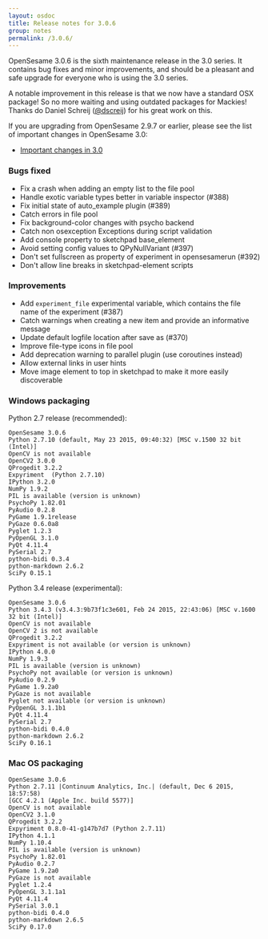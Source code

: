 ```yaml
---
layout: osdoc
title: Release notes for 3.0.6
group: notes
permalink: /3.0.6/
---
```


OpenSesame 3.0.6 is the sixth maintenance release in the 3.0 series. It contains bug fixes and minor improvements, and should be a pleasant and safe upgrade for everyone who is using the 3.0 series.

A notable improvement in this release is that we now have a standard OSX package! So no more waiting and using outdated packages for Mackies! Thanks do Daniel Schreij ([@dscreij](https://github.com/dschreij/)) for his great work on this.

If you are upgrading from OpenSesame 2.9.7 or earlier, please see the list of important changes in OpenSesame 3.0:

- [Important changes in 3.0](/miscellaneous/important-changes-3/)

### Bugs fixed

- Fix a crash when adding an empty list to the file pool
- Handle exotic variable types better in variable inspector (#388)
- Fix initial state of auto_example plugin (#389)
- Catch errors in file pool
- Fix background-color changes with psycho backend
- Catch non osexception Exceptions during script validation
- Add console property to sketchpad base_element
- Avoid setting config values to QPyNullVariant (#397)
- Don't set fullscreen as property of experiment in opensesamerun (#392)
- Don't allow line breaks in sketchpad-element scripts

### Improvements

- Add `experiment_file` experimental variable, which contains the file name of the experiment (#387)
- Catch warnings when creating a new item and provide an informative message
- Update default logfile location after save as (#370)
- Improve file-type icons in file pool
- Add deprecation warning to parallel plugin (use coroutines instead)
- Allow external links in user hints
- Move image element to top in sketchpad to make it more easily discoverable

### Windows packaging

Python 2.7 release (recommended):

~~~
OpenSesame 3.0.6
Python 2.7.10 (default, May 23 2015, 09:40:32) [MSC v.1500 32 bit (Intel)]
OpenCV is not available
OpenCV2 3.0.0
QProgedit 3.2.2
Expyriment  (Python 2.7.10)
IPython 3.2.0
NumPy 1.9.2
PIL is available (version is unknown)
PsychoPy 1.82.01
PyAudio 0.2.8
PyGame 1.9.1release
PyGaze 0.6.0a8
Pyglet 1.2.3
PyOpenGL 3.1.0
PyQt 4.11.4
PySerial 2.7
python-bidi 0.3.4
python-markdown 2.6.2
SciPy 0.15.1
~~~

Python 3.4 release (experimental):

~~~
OpenSesame 3.0.6
Python 3.4.3 (v3.4.3:9b73f1c3e601, Feb 24 2015, 22:43:06) [MSC v.1600 32 bit (Intel)]
OpenCV is not available
OpenCV 2 is not available
QProgedit 3.2.2
Expyriment is not available (or version is unknown)
IPython 4.0.0
NumPy 1.9.3
PIL is available (version is unknown)
PsychoPy not available (or version is unknown)
PyAudio 0.2.9
PyGame 1.9.2a0
PyGaze is not available
Pyglet not available (or version is unknown)
PyOpenGL 3.1.1b1
PyQt 4.11.4
PySerial 2.7
python-bidi 0.4.0
python-markdown 2.6.2
SciPy 0.16.1
~~~

### Mac OS packaging

~~~
OpenSesame 3.0.6
Python 2.7.11 |Continuum Analytics, Inc.| (default, Dec 6 2015, 18:57:58)
[GCC 4.2.1 (Apple Inc. build 5577)]
OpenCV is not available
OpenCV2 3.1.0
QProgedit 3.2.2
Expyriment 0.8.0-41-g147b7d7 (Python 2.7.11)
IPython 4.1.1
NumPy 1.10.4
PIL is available (version is unknown)
PsychoPy 1.82.01
PyAudio 0.2.7
PyGame 1.9.2a0
PyGaze is not available
Pyglet 1.2.4
PyOpenGL 3.1.1a1
PyQt 4.11.4
PySerial 3.0.1
python-bidi 0.4.0
python-markdown 2.6.5
SciPy 0.17.0
~~~~
